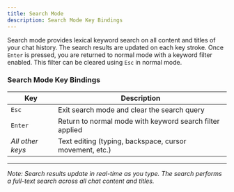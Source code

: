 ```yaml
---
title: Search Mode
description: Search Mode Key Bindings
---
```

Search mode provides lexical keyword search on all content and titles of your chat history. The search results are updated on each key stroke. Once `Enter` is pressed, you are returned to normal mode with a keyword filter enabled. This filter can be cleared using `Esc` in normal mode.

### Search Mode Key Bindings

| Key | Description |
|-----|-------------|
| `Esc` | Exit search mode and clear the search query |
| `Enter` | Return to normal mode with keyword search filter applied |
| *All other keys* | Text editing (typing, backspace, cursor movement, etc.) |

---

*Note: Search results update in real-time as you type. The search performs a full-text search across all chat content and titles.*

